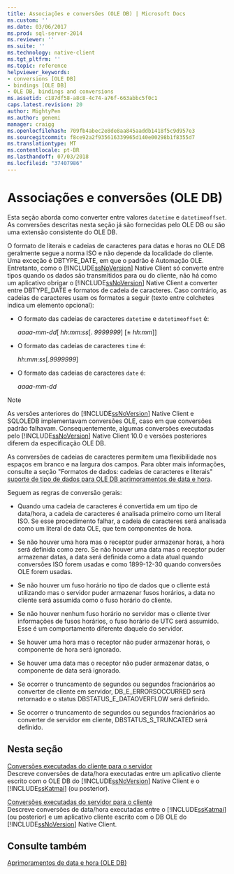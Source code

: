 ```yaml
---
title: Associações e conversões (OLE DB) | Microsoft Docs
ms.custom: ''
ms.date: 03/06/2017
ms.prod: sql-server-2014
ms.reviewer: ''
ms.suite: ''
ms.technology: native-client
ms.tgt_pltfrm: ''
ms.topic: reference
helpviewer_keywords:
- conversions [OLE DB]
- bindings [OLE DB]
- OLE DB, bindings and conversions
ms.assetid: c187df58-a8c8-4c74-a76f-663abbc5f0c1
caps.latest.revision: 20
author: MightyPen
ms.author: genemi
manager: craigg
ms.openlocfilehash: 709fb4abec2e8de8aa845aaddb1418f5c9d957e3
ms.sourcegitcommit: f8ce92a2f935616339965d140e00298b1f8355d7
ms.translationtype: MT
ms.contentlocale: pt-BR
ms.lasthandoff: 07/03/2018
ms.locfileid: "37407986"
---
```

# <a name="bindings-and-conversions-ole-db"></a>Associações e conversões (OLE DB)
  Esta seção aborda como converter entre valores `datetime` e `datetimeoffset`. As conversões descritas nesta seção já são fornecidas pelo OLE DB ou são uma extensão consistente do OLE DB.  
  
 O formato de literais e cadeias de caracteres para datas e horas no OLE DB geralmente segue a norma ISO e não depende da localidade do cliente. Uma exceção é DBTYPE_DATE, em que o padrão é Automação OLE. Entretanto, como o [!INCLUDE[ssNoVersion](../../includes/ssnoversion-md.md)] Native Client só converte entre tipos quando os dados são transmitidos para ou do cliente, não há como um aplicativo obrigar o [!INCLUDE[ssNoVersion](../../includes/ssnoversion-md.md)] Native Client a converter entre DBTYPE_DATE e formatos de cadeia de caracteres. Caso contrário, as cadeias de caracteres usam os formatos a seguir (texto entre colchetes indica um elemento opcional):  
  
-   O formato das cadeias de caracteres `datetime` e `datetimeoffset` é:  
  
     *aaaa*-*mm*-*dd*[ *hh*:*mm*:*ss*[. *9999999*] [± *hh*:*mm*]]  
  
-   O formato das cadeias de caracteres `time` é:  
  
     *hh*:*mm*:*ss*[.*9999999*]  
  
-   O formato das cadeias de caracteres `date` é:  
  
     *aaaa*-*mm*-*dd*  
  
> [!NOTE]  
>  As versões anteriores do [!INCLUDE[ssNoVersion](../../includes/ssnoversion-md.md)] Native Client e SQLOLEDB implementavam conversões OLE, caso em que conversões padrão falhavam. Consequentemente, algumas conversões executadas pelo [!INCLUDE[ssNoVersion](../../includes/ssnoversion-md.md)] Native Client 10.0 e versões posteriores diferem da especificação OLE DB.  
  
 As conversões de cadeias de caracteres permitem uma flexibilidade nos espaços em branco e na largura dos campos. Para obter mais informações, consulte a seção "Formatos de dados: cadeias de caracteres e literais" [suporte de tipo de dados para OLE DB aprimoramentos de data e hora](data-type-support-for-ole-db-date-and-time-improvements.md).  
  
 Seguem as regras de conversão gerais:  
  
-   Quando uma cadeia de caracteres é convertida em um tipo de data/hora, a cadeia de caracteres é analisada primeiro como um literal ISO. Se esse procedimento falhar, a cadeia de caracteres será analisada como um literal de data OLE, que tem componentes de hora.  
  
-   Se não houver uma hora mas o receptor puder armazenar horas, a hora será definida como zero. Se não houver uma data mas o receptor puder armazenar datas, a data será definida como a data atual quando conversões ISO forem usadas e como 1899-12-30 quando conversões OLE forem usadas.  
  
-   Se não houver um fuso horário no tipo de dados que o cliente está utilizando mas o servidor puder armazenar fusos horários, a data no cliente será assumida como o fuso horário do cliente.  
  
-   Se não houver nenhum fuso horário no servidor mas o cliente tiver informações de fusos horários, o fuso horário de UTC será assumido. Esse é um comportamento diferente daquele do servidor.  
  
-   Se houver uma hora mas o receptor não puder armazenar horas, o componente de hora será ignorado.  
  
-   Se houver uma data mas o receptor não puder armazenar datas, o componente de data será ignorado.  
  
-   Se ocorrer o truncamento de segundos ou segundos fracionários ao converter de cliente em servidor, DB_E_ERRORSOCCURRED será retornado e o status DBSTATUS_E_DATAOVERFLOW será definido.  
  
-   Se ocorrer o truncamento de segundos ou segundos fracionários ao converter de servidor em cliente, DBSTATUS_S_TRUNCATED será definido.  
  
## <a name="in-this-section"></a>Nesta seção  
 [Conversões executadas do cliente para o servidor](conversions-performed-from-client-to-server.md)  
 Descreve conversões de data/hora executadas entre um aplicativo cliente escrito com o OLE DB do [!INCLUDE[ssNoVersion](../../includes/ssnoversion-md.md)] Native Client e o [!INCLUDE[ssKatmai](../../includes/sskatmai-md.md)] (ou posterior).  
  
 [Conversões executadas do servidor para o cliente](conversions-performed-from-server-to-client.md)  
 Descreve conversões de data/hora executadas entre o [!INCLUDE[ssKatmai](../../includes/sskatmai-md.md)] (ou posterior) e um aplicativo cliente escrito com o DB OLE do [!INCLUDE[ssNoVersion](../../includes/ssnoversion-md.md)] Native Client.  
  
## <a name="see-also"></a>Consulte também  
 [Aprimoramentos de data e hora &#40;OLE DB&#41;](date-and-time-improvements-ole-db.md)  
  
  
